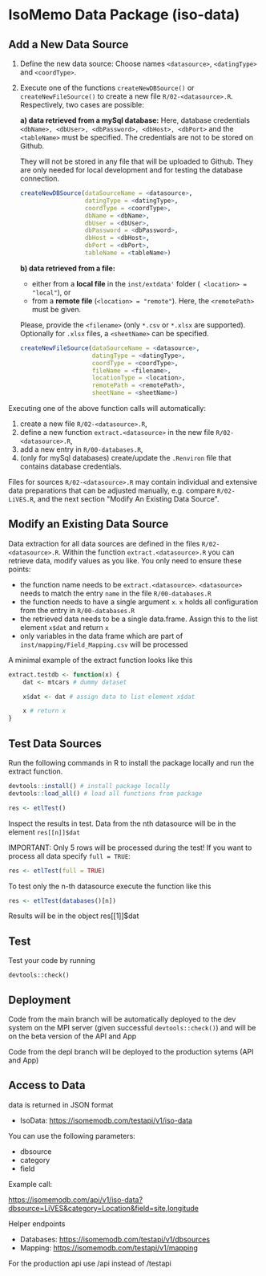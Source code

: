 # IsoMemo Data Package (iso-data)

## Add a New Data Source

1. Define the new data source: Choose names `<datasource>`, `<datingType>` and `<coordType>`.
2. Execute one of the functions `createNewDBSource()` or `createNewFileSource()` to create a new 
file `R/02-<datasource>.R`. Respectively, two cases are possible:

   **a) data retrieved from a mySql database:** Here, database credentials 
   `<dbName>, <dbUser>, <dbPassword>, <dbHost>, <dbPort>` and the `<tableName>` must be specified.
   The credentials are not to be stored on Github. 
   
   They will not be stored in any file that will be uploaded to Github. They are only needed for
   local development and for testing the database connection.
   
   ```r
   createNewDBSource(dataSourceName = <datasource>,
                     datingType = <datingType>,
                     coordType = <coordType>,
                     dbName = <dbName>,
                     dbUser = <dbUser>,
                     dbPassword = <dbPassword>,
                     dbHost = <dbHost>,
                     dbPort = <dbPort>,
                     tableName = <tableName>)
   ```

   **b) data retrieved from a file:**
     - either from a **local file** in the `inst/extdata'` folder
   (` <location> = "local"`), or
     - from a **remote file** (`<location> = "remote"`). 
   Here, the `<remotePath>` must be given.
   
   Please, provide the `<filename>` (only `*.csv` or `*.xlsx` are supported). Optionally for `.xlsx` files,
   a `<sheetName>` can be specified.
 
   ```r
   createNewFileSource(dataSourceName = <datasource>,
                       datingType = <datingType>,
                       coordType = <coordType>,
                       fileName = <filename>,
                       locationType = <location>,
                       remotePath = <remotePath>,
                       sheetName = <sheetName>)
   ```

Executing one of the above function calls will automatically:

1. create a new file `R/02-<datasource>.R`,
2. define a new function `extract.<datasource>` in the new file `R/02-<datasource>.R`,
3. add a new entry in `R/00-databases.R`,
4. (only for mySql databases) create/update the `.Renviron` file that contains database credentials.

Files for sources `R/02-<datasource>.R` may contain individual and extensive data preparations that can be
adjusted manually, e.g. compare `R/02-LiVES.R`, and the next section 
"Modify An Existing Data Source".

## Modify an Existing Data Source

Data extraction for all data sources are defined in the files `R/02-<datasource>.R`. Within the function `extract.<datasource>.R` you can retrieve data, modify values as you like. You only need to ensure these points:

- the function name needs to be `extract.<datasource>`. `<datasource>` needs to match the entry `name` in the file `R/00-databases.R`
- the function needs to have a single argument `x`. `x` holds all configuration from the entry in `R/00-databases.R`
- the retrieved data needs to be a single data.frame. Assign this to the list element `x$dat` and return `x`
- only variables in the data frame which are part of `inst/mapping/Field_Mapping.csv` will be processed

A minimal example of the extract function looks like this

```r
extract.testdb <- function(x) {
    dat <- mtcars # dummy dataset

    x$dat <- dat # assign data to list element x$dat

    x # return x
}
```

## Test Data Sources

Run the following commands in R to install the package locally and run the extract function.

```r
devtools::install() # install package locally
devtools::load_all() # load all functions from package

res <- etlTest()
```

Inspect the results in test. Data from the nth datasource will be in the element `res[[n]]$dat`

IMPORTANT: Only 5 rows will be processed during the test! If you want to process all data specify `full = TRUE`:

```r
res <- etlTest(full = TRUE)
```

To test only the n-th datasource execute the function like this
```r
res <- etlTest(databases()[n])
```

Results will be in the object res[[1]]$dat

## Test

Test your code by running

```
devtools::check()
```

## Deployment

Code from the main branch will be automatically deployed to the dev system on the MPI server (given successful `devtools::check()`) and will be on the beta version of the API and App

Code from the depl branch will be deployed to the production sytems (API and App)

## Access to Data

data is returned in JSON format

- IsoData: https://isomemodb.com/testapi/v1/iso-data

You can use the following parameters:

- dbsource
- category
- field

Example call:

https://isomemodb.com/api/v1/iso-data?dbsource=LiVES&category=Location&field=site,longitude

Helper endpoints

- Databases: https://isomemodb.com/testapi/v1/dbsources
- Mapping: https://isomemodb.com/testapi/v1/mapping

For the production api use /api instead of /testapi
